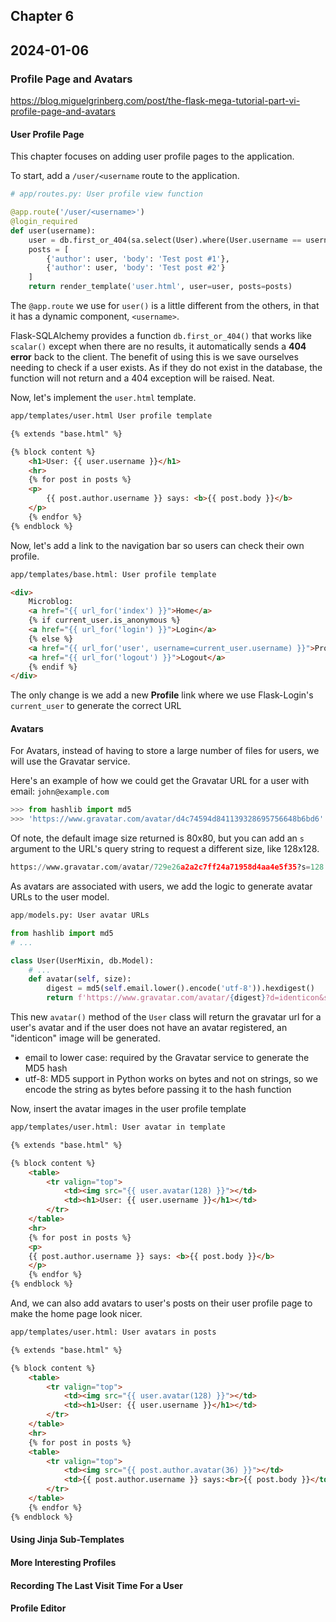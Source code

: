 ## Chapter 6
## 2024-01-06

### Profile Page and Avatars
https://blog.miguelgrinberg.com/post/the-flask-mega-tutorial-part-vi-profile-page-and-avatars

#### User Profile Page

This chapter focuses on adding user profile pages to the application.

To start, add a `/user/<username` route to the application.

```python
# app/routes.py: User profile view function

@app.route('/user/<username>')
@login_required
def user(username):
    user = db.first_or_404(sa.select(User).where(User.username == username))
    posts = [
        {'author': user, 'body': 'Test post #1'},
        {'author': user, 'body': 'Test post #2'}
    ]
    return render_template('user.html', user=user, posts=posts)
```

The `@app.route` we use for `user()` is a little different from the others, in that it has a dynamic component, `<username>`.

Flask-SQLAlchemy provides a function `db.first_or_404()` that works like `scalar()` except when there are no results, it automatically sends a **404 error** back to the client. The benefit of using this is we save ourselves needing to check if a user exists. As if they do not exist in the database, the function will not return and a 404 exception will be raised. Neat.

Now, let's implement the `user.html` template.

```html
app/templates/user.html User profile template

{% extends "base.html" %}

{% block content %}
    <h1>User: {{ user.username }}</h1>
    <hr>
    {% for post in posts %}
    <p>
        {{ post.author.username }} says: <b>{{ post.body }}</b>
    </p>
    {% endfor %}
{% endblock %}
```

Now, let's add a link to the navigation bar so users can check their own profile.

```html
app/templates/base.html: User profile template

<div>
    Microblog:
    <a href="{{ url_for('index') }}">Home</a>
    {% if current_user.is_anonymous %}
    <a href="{{ url_for('login') }}">Login</a>
    {% else %}
    <a href="{{ url_for('user', username=current_user.username) }}">Profile</a>
    <a href="{{ url_for('logout') }}">Logout</a>
    {% endif %}
</div>
```

The only change is we add a new **Profile** link where we use Flask-Login's `current_user` to generate the correct URL

#### Avatars

For Avatars, instead of having to store a large number of files for users, we will use the Gravatar service.

Here's an example of how we could get the Gravatar URL for a user with email: `john@example.com`

```python
>>> from hashlib import md5
>>> 'https://www.gravatar.com/avatar/d4c74594d841139328695756648b6bd6'
```

Of note, the default image size returned is 80x80, but you can add an `s` argument to the URL's query string to request a different size, like 128x128.

```python
https://www.gravatar.com/avatar/729e26a2a2c7ff24a71958d4aa4e5f35?s=128
```

As avatars are associated with users, we add the logic to generate avatar URLs to the user model.

```python
app/models.py: User avatar URLs

from hashlib import md5
# ...

class User(UserMixin, db.Model):
    # ...
    def avatar(self, size):
        digest = md5(self.email.lower().encode('utf-8')).hexdigest()
        return f'https://www.gravatar.com/avatar/{digest}?d=identicon&s={size}'
```

This new `avatar()` method of the `User` class will return the gravatar url for a user's avatar and if the user does not have an avatar registered, an "identicon" image will be generated.

- email to lower case: required by the Gravatar service to generate the MD5 hash
- utf-8: MD5 support in Python works on bytes and not on strings, so we encode the string as bytes before passing it to the hash function

Now, insert the avatar images in the user profile template

```html
app/templates/user.html: User avatar in template

{% extends "base.html" %}

{% block content %}
    <table>
        <tr valign="top">
            <td><img src="{{ user.avatar(128) }}"></td>
            <td><h1>User: {{ user.username }}</h1></td>
        </tr>
    </table>
    <hr>
    {% for post in posts %}
    <p>
    {{ post.author.username }} says: <b>{{ post.body }}</b>
    </p>
    {% endfor %}
{% endblock %}
```

And, we can also add avatars to user's posts on their user profile page to make the home page look nicer.

```html
app/templates/user.html: User avatars in posts

{% extends "base.html" %}

{% block content %}
    <table>
        <tr valign="top">
            <td><img src="{{ user.avatar(128) }}"></td>
            <td><h1>User: {{ user.username }}</h1></td>
        </tr>
    </table>
    <hr>
    {% for post in posts %}
    <table>
        <tr valign="top">
            <td><img src="{{ post.author.avatar(36) }}"></td>
            <td>{{ post.author.username }} says:<br>{{ post.body }}</td>
        </tr>
    </table>
    {% endfor %}
{% endblock %}
```

#### Using Jinja Sub-Templates



#### More Interesting Profiles
#### Recording The Last Visit Time For a User
#### Profile Editor
